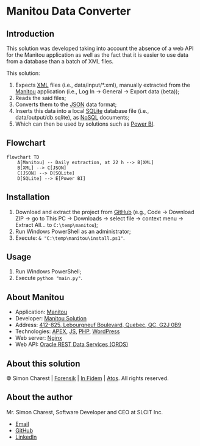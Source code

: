 # Manitou Data Converter

## Introduction
This solution was developed taking into account the absence of a web API for the Manitou application as well as the fact that it is easier to use data from a database than a batch of XML files.

This solution:
1. Expects [XML](https://en.wikipedia.org/wiki/XML) files (i.e., data/input/*.xml), manually extracted from the [Manitou](https://manitousolution.com/application) application (i.e., Log In &rarr; General &rarr; Export data (beta));
2. Reads the said files;
3. Converts them to the [JSON](https://en.wikipedia.org/wiki/JSON) data format;
4. Inserts this data into a local [SQLite](https://en.wikipedia.org/wiki/SQLite) database file (i.e., data/output/db.sqlite), as [NoSQL](https://en.wikipedia.org/wiki/NoSQL) documents;
5. Which can then be used by solutions such as [Power BI](https://en.wikipedia.org/wiki/Microsoft_Power_BI).

## Flowchart
```mermaid
flowchart TD
    A[Manitou] -- Daily extraction, at 22 h --> B[XML]
    B[XML] --> C[JSON]
    C[JSON] --> D[SQLite]
    D[SQLite] --> E[Power BI]
```

## Installation
1. Download and extract the project from [GitHub](https://github.com/Simon-Charest/manitou) (e.g., Code &rarr; Download ZIP &rarr; go to This PC &rarr; Downloads &rarr; select file &rarr; context menu &rarr; Extract All... to `C:\temp\manitou`);
2. Run Windows PowerShell as an administrator;
3. Execute: `& "C:\temp\manitou\install.ps1"`.

## Usage
1. Run Windows PowerShell;
2. Execute `python "main.py"`.

## About Manitou
- Application: [Manitou](https://manitousolution.com/application)
- Developer: [Manitou Solution](https://manitousolution.com)
- Address: [412-825, Lebourgneuf Boulevard, Quebec, QC, G2J 0B9](https://www.google.com/maps/place/825+Bd+Lebourgneuf+bureau+412,+Qu%C3%A9bec,+QC+G2J+0B9)
- Technologies: [APEX](https://en.wikipedia.org/wiki/Oracle_Application_Express), [JS](https://en.wikipedia.org/wiki/JavaScript), [PHP](https://en.wikipedia.org/wiki/PHP), [WordPress](https://en.wikipedia.org/wiki/WordPress)
- Web server: [Nginx](https://en.wikipedia.org/wiki/Nginx)
- Web API: [Oracle REST Data Services (ORDS)](https://en.wikipedia.org/wiki/Oracle_Application_Express#APEX_Service)

## About this solution
© Simon Charest | [Forensik](https://forensik.ca/) | [In Fidem](https://infidem.biz/) | [Atos](https://atos.net/). All rights reserved.

## About the author
Mr. Simon Charest, Software Developer and CEO at SLCIT Inc.
- [Email](mailto:simoncharest@gmail.com)
- [GitHub](https://github.com/Simon-Charest)
- [LinkedIn](https://www.linkedin.com/in/simoncharest/)

